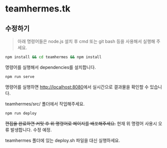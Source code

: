 # teamhermes.tk
## 수정하기
> 아래 명령어들은 node.js 설치 후
> cmd 또는 git bash 등을 사용해서 실행해 주세요.

```sh
npm install && cd teamhermes && npm install
```
명령어를 실행해서 dependencies를 설치합니다.
```sh
npm run serve
```
명령어를 실행하면 <http://localhost:8080>에서 실시간으로 결과물을 확인할 수 있습니다.

teamhermes/src/ 폴더에서 작업해주세요.
```sh
npm run deploy
```
~~편집을 완료하면 커밋 후 위 명령어로 페이지를 배포해주세요.~~
현재 위 명령어 사용시 오류 발생합니다. 수정 예정.

teamhermes 폴더에 있는 deploy.sh 파일을 대신 실행하세요.
